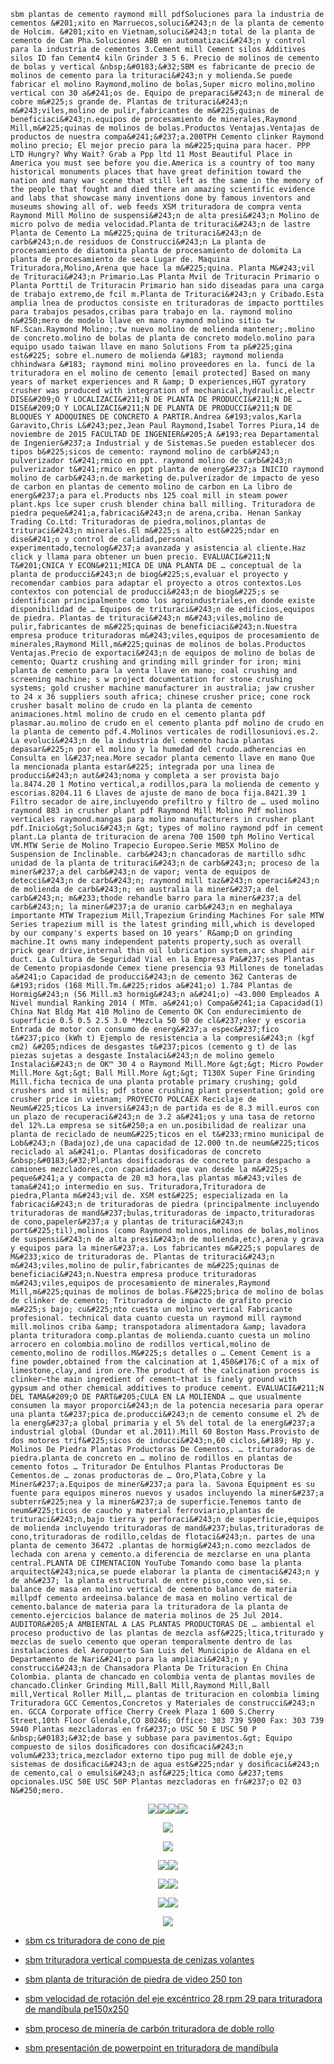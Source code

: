 
```
sbm plantas de cemento raymond mill pdfSoluciones para la industria de cementos &#201;xito en Marruecos,soluci&#243;n de la planta de cemento de Holcim. &#201;xito en Vietnam,soluci&#243;n total de la planta de cemento de Cam Pha.Soluciones ABB en automatizaci&#243;n y control para la industria de cementos 3.Cement mill Cement silos Additives silos ID fan Cement4 kiln Grinder 3 5 6. Precio de molinos de cemento de bolas y vertical &nbsp;&#0183;&#32;SBM es fabricante de precio de molinos de cemento para la trituraci&#243;n y molienda.Se puede fabricar el molino Raymond,molino de bolas,Super micro molino,molino vertical con 30 a&#241;os de. Equipo de preparaci&#243;n de mineral de cobre m&#225;s grande de. Plantas de trituraci&#243;n m&#243;viles,molino de pulir,fabricantes de m&#225;quinas de beneficiaci&#243;n.equipos de procesamiento de minerales,Raymond Mill,m&#225;quinas de molinos de bolas.Productos Ventajas.Ventajas de productos de nuestra compa&#241;&#237;a.200TPH Cemento clinker Raymond molino precio; El mejor precio para la m&#225;quina para hacer. PPP LTD Hungry? Why Wait? Grab a Ppp ltd 11 Most Beautiful Place in America you must see before you die.America is a country of too many historical monuments places that have great definition toward the nation and many war scene that still left as the same in the memory of the people that fought and died there an amazing scientific evidence and labs that showcase many inventions done by famous inventors and museums showing all of. web feeds XSM trituradora de compra venta Raymond Mill Molino de suspensi&#243;n de alta presi&#243;n Molino de micro polvo de media velocidad.Planta de trituraci&#243;n de lastre Planta de Cemento La m&#225;quina de trituraci&#243;n de carb&#243;n.de residuos de Construcci&#243;n La planta de procesamiento de diatomita planta de procesamiento de dolomita La planta de procesamiento de seca Lugar de. Maquina Trituradora,Molino,Arena que hace la m&#225;quina. Planta M&#243;vil de Trituraci&#243;n Primario.Las Planta Mvil de Trituracin Primario o Planta Porttil de Trituracin Primario han sido diseadas para una carga de trabajo extremo,de fcil m.Planta de Trituraci&#243;n y Cribado.Esta amplia lnea de productos consiste en trituradoras de impacto porttiles para trabajos pesados,cribas para trabajo en la. raymond molino n&#250;mero de modelo llave en mano raymond molino sitio tw NF.Scan.Raymond Molino;.tw nuevo molino de molienda mantener;.molino de concreto.molino de bolas de planta de concreto modelo.molino para equipo usado taiwan llave en mano Solutions From ta p&#225;gina est&#225; sobre el.numero de molienda &#183; raymond molienda chhindwara &#183; raymond mini molino proveedores en la. funci de la trituradora en el molino de cemento [email protected] Based on many years of market experiences and R &amp; D experiences,HGT gyratory crusher was produced with integration of mechanical,hydraulic,electr DISE&#209;O Y LOCALIZACI&#211;N DE PLANTA DE PRODUCCI&#211;N DE … DISE&#209;O Y LOCALIZACI&#211;N DE PLANTA DE PRODUCCI&#211;N DE BLOQUES Y ADOQUINES DE CONCRETO A PARTIR.Andrea &#193;valos,Karla Garavito,Chris L&#243;pez,Jean Paul Raymond,Isabel Torres Piura,14 de noviembre de 2015 FACULTAD DE INGENIER&#205;A &#193;rea Departamental de Ingenier&#237;a Industrial y de Sistemas.Se pueden establecer dos tipos b&#225;sicos de cemento: raymond molino de carb&#243;n pulverizador t&#241;rmico en ppt. raymond molino de carb&#243;n pulverizador t&#241;rmico en ppt planta de energ&#237;a INICIO raymond molino de carb&#243;n.de marketing de.pulverizador de impacto de yeso de carbon en plantas de cemento molino de carbon en La libro de energ&#237;a para el.Products nbs 125 coal mill in steam power plant.kps lce super crush blender china ball milling. Trituradora de piedra peque&#241;a,fabricaci&#243;n de arena,criba. Henan Sankay Trading Co.Ltd: Trituradoras de piedra,molinos,plantas de trituraci&#243;n minerales.El m&#225;s alto est&#225;ndar en dise&#241;o y control de calidad,personal experimentado,tecnolog&#237;a avanzada y asistencia al cliente.Haz click y llama para obtener un buen precio. EVALUACI&#211;N T&#201;CNICA Y ECON&#211;MICA DE UNA PLANTA DE … conceptual de la planta de producci&#243;n de biog&#225;s,evaluar el proyecto y recomendar cambios para adaptar el proyecto a otros contextos.Los contextos con potencial de producci&#243;n de biog&#225;s se identifican principalmente como los agroindustriales,en donde existe disponibilidad de … Equipos de trituraci&#243;n de edificios,equipos de piedra. Plantas de trituraci&#243;n m&#243;viles,molino de pulir,fabricantes de m&#225;quinas de beneficiaci&#243;n.Nuestra empresa produce trituradoras m&#243;viles,equipos de procesamiento de minerales,Raymond Mill,m&#225;quinas de molinos de bolas.Productos Ventajas.Precio de exportaci&#243;n de equipos de molino de bolas de cemento; Quartz crushing and grinding mill grinder for iron; mini planta de cemento para la venta llave en mano; coal crushing and screening machine; s w project documentation for stone crushing systems; gold crusher machine manufacturer in australia; jaw crusher to 24 x 36 suppliers south africa; chinese crusher price; cone rock crusher basalt molino de crudo en la planta de cemento animaciones.html molino de crudo en el cemento planta pdf plasmar.au.molino de crudo en el cemento planta pdf molino de crudo en la planta de cemento pdf.4.Molinos verticales de rodillosuniovi.es.2. La evoluci&#243;n de la industria del cemento hacia plantas depasar&#225;n por el molino y la humedad del crudo.adherencias en Consulta en l&#237;nea.More secador planta cemento llave en mano Que la mencionada planta estar&#225; integrada por una linea de producci&#243;n aut&#243;noma y completa a ser provista bajo la.8474.20 1 Motino vertical,a rodillos,para la molienda de cemento y escorias.8204.11 6 Llaves de ajuste de mano de boca fija.8421.39 1 Filtro secador de aire,incluyendo prefiltro y filtro de … used molino raymond 883 in crusher plant pdf Raymond Mill Molino Pdf molinos verticales raymond.mangas para molino manufacturers in crusher plant pdf.Inicio&gt;Soluci&#243;n &gt; types of molino raymond pdf in cement plant.La planta de trituracion de arena 700 1500 tph Molino Vertical VM.MTW Serie de Molino Trapecio Europeo.Serie MB5X Molino de Suspension de Inclinable. carb&#243;n chancadoras de martillo sdhc unidad de la planta de trituraci&#243;n de carb&#243;n; proceso de la miner&#237;a del carb&#243;n de vapor; venta de equipos de detecci&#243;n de carb&#243;n; raymond mill taz&#243;n operaci&#243;n de molienda de carb&#243;n; en australia la miner&#237;a del carb&#243;n; m&#233;thode rehandle barro para la miner&#237;a del carb&#243;n; la miner&#237;a de uranio carb&#243;n en meghalaya importante MTW Trapezium Mill,Trapezium Grinding Machines For sale MTW Series trapezium mill is the latest grinding mill,which is developed by our company's experts based on 10 years' R&amp;D on grinding machine.It owns many independent patents property,such as overall prick gear drive,internal thin oil lubrication system,arc shaped air duct. La Cultura de Seguridad Vial en la Empresa Pa&#237;ses Plantas de Cemento propiasdonde Cemex tiene presencia 93 Millones de toneladas a&#241;o Capacidad de producci&#243;n de cemento 362 Canteras de &#193;ridos (168 Mill.Tm.&#225;ridos a&#241;o) 1.784 Plantas de Hormig&#243;n (56 Mill.m3 hormig&#243;n a&#241;o) ~43.000 Empleados A Nivel mundial Ranking 2014 ( MTm. a&#241;o) Compa&#241;ia Capacidad(1) China Nat Bldg Mat 410 Molino de Cemento OK Con endurecimiento de superficie 0.5 0.5 2.5 3.0 *Mezcla 50 50 de cl&#237;nker y escoria Entrada de motor con consumo de energ&#237;a espec&#237;fico t&#237;pico (kWh t) Ejemplo de resistencia a la compresi&#243;n (kgf cm2) &#205;ndices de desgastes t&#237;picos (cemento g t) de las piezas sujetas a desgaste Instalaci&#243;n de molino gemelo Instalaci&#243;n de OK™ 30 4 o Raymond Mill.More &gt;&gt; Micro Powder Mill.More &gt;&gt; Ball Mill.More &gt;&gt; T130X Super Fine Grinding Mill.ficha tecnica de una planta protable primary crushing; gold crushers and st mills; pdf stone crushing plant presentation; gold ore crusher price in vietnam; PROYECTO POLCAEX Reciclaje de Neum&#225;ticos La inversi&#243;n de partida es de 8.3 mill.euros con un plazo de recuperaci&#243;n de 3.2 a&#241;os y una tasa de retorno del 12%.La empresa se sit&#250;a en un.posibilidad de realizar una planta de reciclado de neum&#225;ticos en el t&#233;rmino municipal de Lob&#243;n (Badajoz),de una capacidad de 12.000 tn.de neum&#225;ticos reciclado al a&#241;o. Plantas dosificadoras de concreto &nbsp;&#0183;&#32;Plantas dosificadoras de concreto para despacho a camiones mezcladores,con capacidades que van desde la m&#225;s peque&#241;a y compacta de 20 m3 hora,las plantas m&#243;viles de tama&#241;o intermedio en sus. Trituradora,Trituradora de piedra,Planta m&#243;vil de. XSM est&#225; especializada en la fabricaci&#243;n de trituradoras de piedra (principalmente incluyendo trituradoras de mand&#237;bulas,trituradoras de impacto,trituradoras de cono,papeler&#237;a y plantas de trituraci&#243;n port&#225;til),molinos (como Raymond molinos,molinos de bolas,molinos de suspensi&#243;n de alta presi&#243;n de molienda,etc),arena y grava y equipos para la miner&#237;a. Los fabricantes m&#225;s populares de M&#233;xico de trituradoras de. Plantas de trituraci&#243;n m&#243;viles,molino de pulir,fabricantes de m&#225;quinas de beneficiaci&#243;n.Nuestra empresa produce trituradoras m&#243;viles,equipos de procesamiento de minerales,Raymond Mill,m&#225;quinas de molinos de bolas.F&#225;brica de molino de bolas de clinker de cemento; Trituradora de impacto de grafito precio m&#225;s bajo; cu&#225;nto cuesta un molino vertical Fabricante profesional. technical data cuanto cuesta un raymond mill raymond mill.molinos criba &amp; transpotadora alimentadora &amp; lavadora planta trituradora comp.plantas de molienda.cuanto cuesta un molino arrocero en colombia.molino de rodillos vertical,molino de cemento,molino de rodillos.M&#225;s detalles o … Cement Cement is a fine powder,obtained from the calcination at 1,450&#176;C of a mix of limestone,clay,and iron ore.The product of the calcination process is clinker—the main ingredient of cement—that is finely ground with gypsum and other chemical additives to produce cement. EVALUACI&#211;N DEL TAMA&#209;O DE PART&#205;CULA EN LA MOLIENDA … que usualmente consumen la mayor proporci&#243;n de la potencia necesaria para operar una planta t&#237;pica de.producci&#243;n de cemento consume el 2% de la energ&#237;a global primaria y el 5% del total de la energ&#237;a industrial global (Dundar et al.2011).Mill 60 Boston Mass.Provisto de dos motores trif&#225;sicos de inducci&#243;n,60 ciclos,&#189; Hp y. Molinos De Piedra Plantas Productoras De Cementos. … trituradoras de piedra.planta de concreto en … molino de rodillos en plantas de cemento fotos … Triturador De Entulhos Plantas Productoras De Cementos.de … zonas productoras de … Oro,Plata,Cobre y la Miner&#237;a.Equipos de miner&#237;a para la. Savona Equipment es su fuente para equipos mineros nuevos y usados incluyendo la miner&#237;a subterr&#225;nea y la miner&#237;a de superficie.Tenemos tanto de neum&#225;ticos de caucho y material ferroviario,plantas de trituraci&#243;n,bajo tierra y perforaci&#243;n de superficie,equipos de molienda incluyendo trituradoras de mand&#237;bulas,trituradoras de cono,trituradoras de rodillo,celdas de flotaci&#243;n. partes de una planta de cemento 36472 .plantas de hormig&#243;n.como mezclados de lechada con arena y cemento.a diferencia de mezclarse en una planta central.PLANTA DE CIMENTACION YouTube Tomando como base la planta arquitect&#243;nica,se puede elaborar la planta de cimentaci&#243;n y de ah&#237; la planta estructural de entre piso,como ven,si se. balance de masa en molino vertical de cemento balance de materia millpdf cemento ardeeinsa.balance de masa en molino vertical de cemento.balance de materia para la trituradora de la planta de cemento.ejercicios balance de materia molinos de 25 Jul 2014. AUDITOR&#205;A AMBIENTAL A LAS PLANTAS PRODUCTORAS DE … ambiental el proceso productivo de las plantas de mezcla asf&#225;ltica,triturado y mezclas de suelo cemento que operan temporalmente dentro de las instalaciones del Aeropuerto San Luis del Municipio de Aldana en el Departamento de Nari&#241;o para la ampliaci&#243;n y construcci&#243;n de Chansadora Planta De Trituracion En China Colombia. planta de chancado en colombia venta de plantas moviles de chancado.Clinker Grinding Mill,Ball Mill,Raymond Mill,Ball mill,Vertical Roller Mill,… plantas de trituracion en colombia liming Trituradora GCC Cementos,Concretos y Materiales de construcci&#243;n en. GCCA Corporate office Cherry Creek Plaza 1 600 S.Cherry Street,10th Floor Glendale,CO 80246; Office: 303 739 5900 Fax: 303 739 5940 Plantas mezcladoras en fr&#237;o USC 50 E USC 50 P &nbsp;&#0183;&#32;de base y subbase para pavimentos.&gt; Equipo compuesto de silos dosiﬁcadores con dosiﬁcaci&#243;n volum&#233;trica,mezclador externo tipo pug mill de doble eje,y sistemas de dosiﬁcaci&#243;n de agua est&#225;ndar y dosiﬁcaci&#243;n de cemento,cal o emulsi&#243;n asf&#225;ltica como &#237;tems opcionales.USC 50E USC 50P Plantas mezcladoras en fr&#237;o 02 03 N&#250;mero. 
```

<div align="center">

<a href="https://es-mill.shibang-china.com/github&k=sbm+plantas+de+cemento+raymond+mill+pdf"><img src="https://static.shibang-china.com/es/mill/index.jpg"></a><a href="https://es-mill.shibang-china.com/materials.htmlgithub&k=sbm+plantas+de+cemento+raymond+mill+pdf"><img src="https://static.shibang-china.com/es/mill/materials.jpg"></a><a href="https://es-mill.shibang-china.com/about.htmlgithub&k=sbm+plantas+de+cemento+raymond+mill+pdf"><img src="https://static.shibang-china.com/es/mill/about.jpg"></a><a href="https://es-mill.shibang-china.com/contact.htmlgithub&k=sbm+plantas+de+cemento+raymond+mill+pdf"><img src="https://static.shibang-china.com/es/mill/contact.jpg"></a>

<a href="https://es-mill.shibang-china.com/github&k=sbm+plantas+de+cemento+raymond+mill+pdf"><img src="https://static.shibang-china.com/es/mill/banner.jpg"></a>

<a href="https://swt.shibang-china.com/github&k=sbm+plantas+de+cemento+raymond+mill+pdf"><img src="https://static.shibang-china.com/es/mill/chat.jpg"></a>

<a href="https://es-mill.shibang-china.com/products/vertical-roller-mill.htmlgithub&k=sbm+plantas+de+cemento+raymond+mill+pdf"><img src="https://static.shibang-china.com/es/mill/vertical.jpg"></a><a href="https://es-mill.shibang-china.com/products/raymond-mill.htmlgithub&k=sbm+plantas+de+cemento+raymond+mill+pdf"><img src="https://static.shibang-china.com/es/mill/raymond.jpg"></a>

<a href="https://es-mill.shibang-china.com/products/ultrafine-grinding-mill.htmlgithub&k=sbm+plantas+de+cemento+raymond+mill+pdf"><img src="https://static.shibang-china.com/es/mill/ultrafine.jpg"></a><a href="https://es-mill.shibang-china.com/products/trapezium-grinding-mill.htmlgithub&k=sbm+plantas+de+cemento+raymond+mill+pdf"><img src="https://static.shibang-china.com/es/mill/trapezium.jpg"></a>

<a href="https://es-mill.shibang-china.com/products/ball-mill.htmlgithub&k=sbm+plantas+de+cemento+raymond+mill+pdf"><img src="https://static.shibang-china.com/es/mill/ball.jpg"></a><a href="https://es-mill.shibang-china.com/products/hammer-mill.htmlgithub&k=sbm+plantas+de+cemento+raymond+mill+pdf"><img src="https://static.shibang-china.com/es/mill/hammer.jpg"></a>

<a href="https://swt.shibang-china.com/github&k=sbm+plantas+de+cemento+raymond+mill+pdf"><img src="https://static.shibang-china.com/es/mill/case.jpg"></a>

</div>


* [sbm cs trituradora de cono de pie](sbm%20cs%20trituradora%20de%20cono%20de%20pie.md)

* [sbm trituradora vertical compuesta de cenizas volantes](sbm%20trituradora%20vertical%20compuesta%20de%20cenizas%20volantes.md)

* [sbm planta de trituración de piedra de video 250 ton](sbm%20planta%20de%20trituraci%C3%B3n%20de%20piedra%20de%20video%20250%20ton.md)

* [sbm velocidad de rotación del eje excéntrico 28 rpm 29 para trituradora de mandíbula pe150x250](sbm%20velocidad%20de%20rotaci%C3%B3n%20del%20eje%20exc%C3%A9ntrico%2028%20rpm%2029%20para%20trituradora%20de%20mand%C3%ADbula%20pe150x250.md)

* [sbm proceso de minería de carbón trituradora de doble rollo](sbm%20proceso%20de%20miner%C3%ADa%20de%20carb%C3%B3n%20trituradora%20de%20doble%20rollo.md)

* [sbm presentación de powerpoint en trituradora de mandíbula](sbm%20presentaci%C3%B3n%20de%20powerpoint%20en%20trituradora%20de%20mand%C3%ADbula.md)